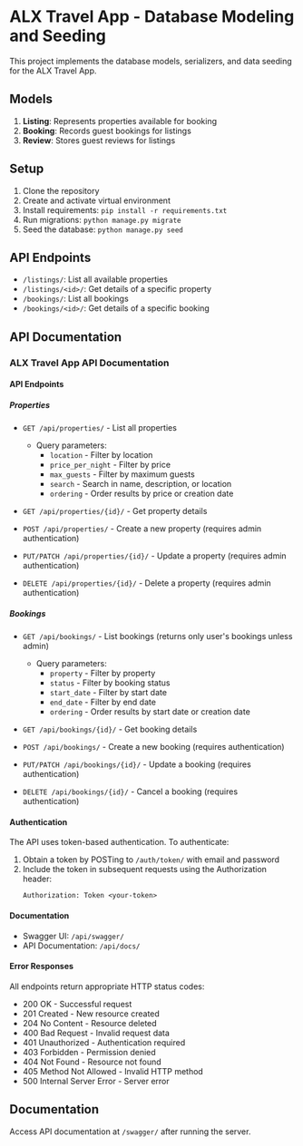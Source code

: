 # ALX Travel App - Database Modeling and Seeding

This project implements the database models, serializers, and data seeding for the ALX Travel App.

## Models

1. **Listing**: Represents properties available for booking
2. **Booking**: Records guest bookings for listings
3. **Review**: Stores guest reviews for listings

## Setup

1. Clone the repository
2. Create and activate virtual environment
3. Install requirements: `pip install -r requirements.txt`
4. Run migrations: `python manage.py migrate`
5. Seed the database: `python manage.py seed`

## API Endpoints

- `/listings/`: List all available properties
- `/listings/<id>/`: Get details of a specific property
- `/bookings/`: List all bookings
- `/bookings/<id>/`: Get details of a specific booking

## API Documentation

### ALX Travel App API Documentation

#### API Endpoints

##### Properties

- `GET /api/properties/` - List all properties
  - Query parameters:
    - `location` - Filter by location
    - `price_per_night` - Filter by price
    - `max_guests` - Filter by maximum guests
    - `search` - Search in name, description, or location
    - `ordering` - Order results by price or creation date

- `GET /api/properties/{id}/` - Get property details
- `POST /api/properties/` - Create a new property (requires admin authentication)
- `PUT/PATCH /api/properties/{id}/` - Update a property (requires admin authentication)
- `DELETE /api/properties/{id}/` - Delete a property (requires admin authentication)

##### Bookings

- `GET /api/bookings/` - List bookings (returns only user's bookings unless admin)
  - Query parameters:
    - `property` - Filter by property
    - `status` - Filter by booking status
    - `start_date` - Filter by start date
    - `end_date` - Filter by end date
    - `ordering` - Order results by start date or creation date

- `GET /api/bookings/{id}/` - Get booking details
- `POST /api/bookings/` - Create a new booking (requires authentication)
- `PUT/PATCH /api/bookings/{id}/` - Update a booking (requires authentication)
- `DELETE /api/bookings/{id}/` - Cancel a booking (requires authentication)

#### Authentication

The API uses token-based authentication. To authenticate:

1. Obtain a token by POSTing to `/auth/token/` with email and password
2. Include the token in subsequent requests using the Authorization header:
   ```
   Authorization: Token <your-token>
   ```

#### Documentation

- Swagger UI: `/api/swagger/`
- API Documentation: `/api/docs/`

#### Error Responses

All endpoints return appropriate HTTP status codes:
- 200 OK - Successful request
- 201 Created - New resource created
- 204 No Content - Resource deleted
- 400 Bad Request - Invalid request data
- 401 Unauthorized - Authentication required
- 403 Forbidden - Permission denied
- 404 Not Found - Resource not found
- 405 Method Not Allowed - Invalid HTTP method
- 500 Internal Server Error - Server error

## Documentation

Access API documentation at `/swagger/` after running the server.